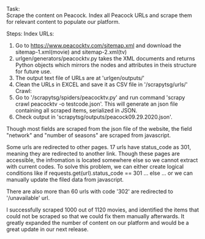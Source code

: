 Task:</br>
Scrape the content on Peacock.
Index all Peacock URLs and scrape them for relevant content to populate our platform. 

Steps:
Index URLs:
1. Go to https://www.peacocktv.com/sitemap.xml and download the sitemap-1.xml(movie) and sitemap-2.xml(tv)
2. urlgen/generators/peacocktv.py takes the XML documents and returns Python objects which mirrors the nodes and attributes in theis structure for future use.
3. The output text file of URLs are at 'urlgen/outputs/'
4. Clean the URLs in EXCEL and save it as CSV file in '/scrapytsg/urls/'
Crawl:
5. Go to '/scrapytsg/spiders/peacocktv.py' and run command 'scrapy crawl peacocktv -o testcode.json'. This will generate an json file containing all scraped items, serialized in JSON.
6. Check output in 'scrapytsg/outputs/peacock09.29.2020.json'.

Though most fields are scraped from the json file of the website, the field "network" and "number of seasons" are scraped from javascript.

Some urls are redirected to other pages. 17 urls have status_code as 301, meaning they are redirected to another link. Though these pages are accessible, the infromation is located somewhere else so we cannot extract with current codes. To solve this problem, we can either create logical conditions like if requests.get(url).status_code == 301 ... else ...
or we can manually update the filed data from javascript.

There are also more than 60 urls with code '302' are redirected to '/unavailable' url. 

I successfully scraped 1000 out of 1120 movies, and identified the items that could not be scraped so that we could fix them manually afterwards. It greatly expanded the number of content on our platform and would be a great update in our next release.
